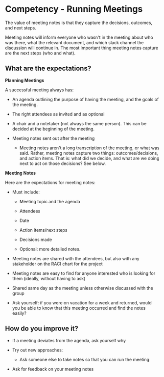 # Competency - Running Meetings

The value of meeting notes is that they capture the decisions, outcomes, and next steps.

Meeting notes will inform everyone who wasn't in the meeting about who was there, what the relevant document, and which slack channel the discussion will continue in. The most important thing meeting notes capture are the next steps (who and what).

## What are the expectations?

**Planning Meetings**

A successful meeting always has:

* An agenda outlining the purpose of having the meeting, and the goals of the meeting. 

* The right attendees as invited and as optional

* A chair and a notetaker (not always the same person). This can be decided at the beginning of the meeting.

* Meeting notes sent out after the meeting

    * Meeting notes aren't a long transcription of the meeting, or what was said. Rather, meeting notes capture two things: outcomes/decisions, and action items. That is: what did we decide, and what are we doing next to act on those decisions? See below.

**Meeting Notes**

Here are the expectations for meeting notes:

* Must include:

    * Meeting topic and the agenda

    * Attendees

    * Date

    * Action items/next steps

    * Decisions made

    * Optional: more detailed notes. 

* Meeting notes are shared with the attendees, but also with any stakeholder on the RACI chart for the project

* Meeting notes are easy to find for anyone interested who is looking for them (ideally, without having to ask)

* Shared same day as the meeting unless otherwise discussed with the group

* Ask yourself: if you were on vacation for a week and returned, would you be able to know that this meeting occurred and find the notes easily? 

## How do you improve it?

* If a meeting deviates from the agenda, ask yourself why

* Try out new approaches: 

    * Ask someone else to take notes so that you can run the meeting

* Ask for feedback on your meeting notes

